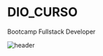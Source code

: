 # DIO_CURSO
Bootcamp Fullstack Developer

![header](https://github.com/andrenaves448/DIO_CURSO/issues/1#issue-1306624412)
